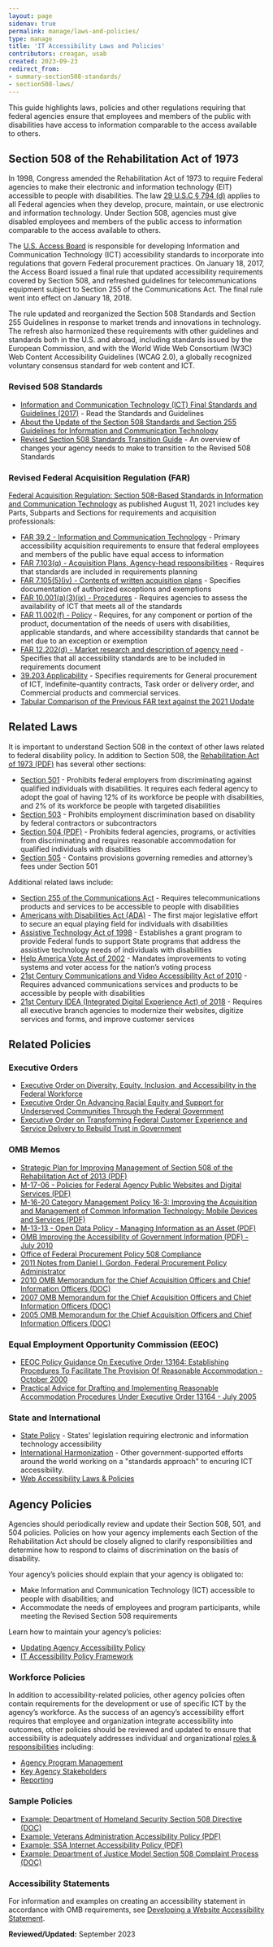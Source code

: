 ```yaml
---
layout: page
sidenav: true
permalink: manage/laws-and-policies/
type: manage
title: 'IT Accessibility Laws and Policies'
contributors: creagan, usab
created: 2023-09-23
redirect_from:
- summary-section508-standards/
- section508-laws/
---
```

This guide highlights laws, policies and other regulations requiring that federal agencies ensure that employees and members of the public with disabilities have access to information comparable to the access available to others.

## Section 508 of the Rehabilitation Act of 1973

In 1998, Congress amended the Rehabilitation Act of 1973 to require Federal agencies to make their electronic and information technology (EIT) accessible to people with disabilities. The law <a href="https://www.govinfo.gov/content/pkg/USCODE-2011-title29/html/USCODE-2011-title29-chap16-subchapV-sec794d.htm" target="_blank" class="usa-link-external">29 U.S.C &sect; 794 (d)</a> applies to all Federal agencies when they develop, procure, maintain, or use electronic and information technology. Under Section 508, agencies must give disabled employees and members of the public access to information comparable to the access available to others.

The <a href="https://www.access-board.gov/" target="_blank" class="usa-link--external">U.S. Access Board</a> is responsible for developing Information and Communication Technology (ICT) accessibility standards to incorporate into regulations that govern Federal procurement practices. On January 18, 2017, the Access Board issued a final rule that updated accessibility requirements covered by Section 508, and refreshed guidelines for telecommunications equipment subject to Section 255 of the Communications Act. The final rule went into effect on January 18, 2018.

The rule updated and reorganized the Section 508 Standards and Section 255 Guidelines in response to market trends and innovations in technology. The refresh also harmonized these requirements with other guidelines and standards both in the U.S. and abroad, including standards issued by the European Commission, and with the World Wide Web Consortium (W3C) Web Content Accessibility Guidelines (WCAG 2.0), a globally recognized voluntary consensus standard for web content and ICT.

### Revised 508 Standards

<ul>
  <li><a href="https://www.access-board.gov/ict/" target="_blank" class="usa-link--external text-top">Information and Communication Technology (ICT) Final Standards and Guidelines (2017)</a> - Read the Standards and Guidelines</li>
  <li><a href="https://www.access-board.gov/guidelines-and-standards/communications-and-it/about-the-ict-refresh/overview-of-the-final-rule" target="_blank" class="usa-link--external text-top">About the Update of the Section 508 Standards and Section 255 Guidelines for Information and Communication Technology</a></li>
  <li><a href="https://www.section508.gov/manage/laws-and-policies/quick-reference-guide" target="_blank" class="usa-link--external text-top">Revised Section 508 Standards Transition Guide</a> - An overview of changes your agency needs to make to transition to the Revised 508 Standards</li>
</ul>

### Revised Federal Acquisition Regulation (FAR)

<a href="https://www.federalregister.gov/documents/2021/08/11/2021-16363/federal-acquisition-regulation-section-508-based-standards-in-information-and-communication" target="_blank" class="usa-link--external text-top">Federal Acquisition Regulation: Section 508-Based Standards in Information and Communication Technology</a> as published August 11, 2021 includes key Parts, Subparts and Sections for requirements and acquisition professionals:

<ul>
  <li><a href="https://www.acquisition.gov/far/subpart-39.2" target="_blank" class="usa-link--external text-top">FAR 39.2 - Information and Communication Technology</a> - Primary accessibility acquisition requirements to ensure that federal employees and members of the public have equal access to information</li>
  <li><a href="https://www.acquisition.gov/far/part-7#FAR_7_103__d416e182" target="_blank" class="usa-link--external text-top">FAR 7.103(q) - Acquisition Plans, Agency-head responsibilities</a> - Requires that standards are included in requirements planning</li>
  <li><a href="https://www.acquisition.gov/far/part-7#FAR_7_105__d418e345" target="_blank" class="usa-link--external text-top">FAR 7.105(5)(iv) - Contents of written acquisition plans</a> - Specifies documentation of authorized exceptions and exemptions</li>
  <li><a href="https://www.acquisition.gov/far/part-10#FAR_10_001__d653e163" target="_blank" class="usa-link--external text-top">FAR 10.001(a)(3)(ix) - Procedures</a> - Requires agencies to assess the availability of ICT that meets all of the standards</li>
  <li><a href="https://www.acquisition.gov/far/part-11#FAR_11_002__d659e210" target="_blank" class="usa-link--external text-top">FAR 11.002(f) - Policy</a> - Requires, for any component or portion of the product, documentation of the needs of users with disabilities, applicable standards, and where accessibility standards that cannot be met due to an exception or exemption</li>
  <li><a href="https://www.acquisition.gov/far/part-12#FAR_12_202__d709e34" target="_blank" class="usa-link--external text-top">FAR 12.202(d) - Market research and description of agency need</a> - Specifies that all accessibility standards are to be included in requirements document</li>
  <li><a href="https://www.acquisition.gov/far/part-39#FAR_39_203" target="_blank" class="usa-link--external text-top">39.203 Applicability</a> - Specifies requirements for General procurement of ICT, Indefinite-quantity contracts, Task order or delivery order, and Commercial products and commercial services.</li>
  <li><a href="{{site.baseurl}}/manage/laws-and-policies/far-update-comparison">Tabular Comparison of the Previous FAR text against the 2021 Update</a></li>
</ul>

## Related Laws

It is important to understand Section 508 in the context of other laws related to federal disability policy. In addition to Section 508, the <a href="https://assets.section508.gov/files/rehabilitation-act-of-1973-amended-by-wioa.pdf" target="_blank" class="usa-link--external">Rehabilitation Act of 1973 (PDF)</a> has several other sections:

<ul>
  <li><a href="http://www.eeoc.gov/laws/statutes/rehab.cfm" target="_blank" class="usa-link--external text-top">Section 501</a> - Prohibits federal employers from discriminating against qualified individuals with disabilities. It requires each federal agency to adopt the goal of having 12% of its workforce be people with disabilities, and 2% of its workforce be people with targeted disabilities</li>
  <li><a href="http://www.dol.gov/ofccp/regs/compliance/sec503.htm" target="_blank" class="usa-link--external text-top">Section 503</a> - Prohibits employment discrimination based on disability by federal contractors or subcontractors</li>
  <li><a href="https://www.govinfo.gov/content/pkg/USCODE-2018-title29/pdf/USCODE-2018-title29-chap16-subchapV-sec794.pdf" target="_blank" class="usa-link--external text-top">Section 504 (PDF)</a> - Prohibits federal agencies, programs, or activities from discriminating and requires reasonable accommodation for qualified individuals with disabilities</li>
  <li><a href="https://www.eeoc.gov/statutes/rehabilitation-act-1973#:~:text=Section%20501%20prohibits%20employment%20discrimination,and%20505%20follow%20these%20sections" target="_blank" class="usa-link--external text-top">Section 505</a> - Contains provisions governing remedies and attorney’s fees under Section 501</li>
</ul>

Additional related laws include:

<ul>
  <li><a href="https://www.access-board.gov/ict/" target="_blank" class="usa-link--external text-top">Section 255 of the Communications Act</a> - Requires telecommunications products and services to be accessible to people with disabilities</li>
  <li><a href="http://www.ada.gov/pubs/ada.htm" target="_blank" class="usa-link--external text-top">Americans with Disabilities Act (ADA)</a> - The first major legislative effort to secure an equal playing field for individuals with disabilities</li>
  <li><a href="https://www.congress.gov/bill/105th-congress/senate-bill/2432" target="_blank" class="usa-link--external text-top">Assistive Technology Act of 1998</a> - Establishes a grant program to provide Federal funds to support State programs that address the assistive technology needs of individuals with disabilities</li>
  <li><a href="http://www.eac.gov/about_the_eac/help_america_vote_act.aspx" target="_blank" class="usa-link--external text-top">Help America Vote Act of 2002</a> - Mandates improvements to voting systems and voter access for the nation’s voting process</li>
  <li><a href="https://www.fcc.gov/guides/21st-century-communications-and-video-accessibility-act-2010" target="_blank" class="usa-link--external text-top">21st Century Communications and Video Accessibility Act of 2010</a> - Requires advanced communications services and products to be accessible by people with disabilities</li>
  <li><a href="https://www.congress.gov/bill/115th-congress/house-bill/5759/text" target="_blank" class="usa-link--external text-top">21st Century IDEA (Integrated Digital Experience Act) of 2018</a> - Requires all executive branch agencies to modernize their websites, digitize services and forms, and improve customer services</li>
</ul>

## Related Policies

### Executive Orders

<ul>
  <li><a href="https://www.whitehouse.gov/briefing-room/presidential-actions/2021/06/25/executive-order-on-diversity-equity-inclusion-and-accessibility-in-the-federal-workforce/" target="_blank" class="usa-link--external text-top">Executive Order on Diversity, Equity, Inclusion, and Accessibility in the Federal Workforce</a></li>
  <li><a href="https://www.whitehouse.gov/briefing-room/presidential-actions/2021/01/20/executive-order-advancing-racial-equity-and-support-for-underserved-communities-through-the-federal-government/" target="_blank" class="usa-link--external text-top">Executive Order On Advancing Racial Equity and Support for Underserved Communities Through the Federal Government</a></li> 
  <li><a href="https://www.whitehouse.gov/briefing-room/presidential-actions/2021/12/13/executive-order-on-transforming-federal-customer-experience-and-service-delivery-to-rebuild-trust-in-government/" target="_blank" class="usa-link--external text-top">Executive Order on Transforming Federal Customer Experience and Service Delivery to Rebuild Trust in Government</a></li>
</ul>

### OMB Memos

<ul>
  <li><a href="https://obamawhitehouse.archives.gov/sites/default/files/omb/procurement/memo/strategic-plan-508-compliance.pdf" target="_blank" class="usa-link--external text-top">Strategic Plan for Improving Management of Section 508 of the Rehabilitation Act of 2013 (PDF)</a></li>
  <li><a href="https://www.whitehouse.gov/wp-content/uploads/legacy_drupal_files/omb/memoranda/2017/m-17-06.pdf" target="_blank" class="usa-link--external text-top">M-17-06 - Policies for Federal Agency Public Websites and Digital Services (PDF)</a></li>
  <li><a href="https://obamawhitehouse.archives.gov/sites/default/files/omb/memoranda/2016/m_16_20.pdf" target="_blank" class="usa-link--external text-top">M-16-20 Category Management Policy 16-3: Improving the Acquisition and Management of Common Information Technology: Mobile Devices and Services (PDF)</a></li>
  <li><a href="https://obamawhitehouse.archives.gov/sites/default/files/omb/memoranda/2013/m-13-13.pdf" target="_blank" class="usa-link--external text-top">M-13-13 - Open Data Policy - Managing Information as an Asset (PDF)</a></li>
  <li><a href="https://obamawhitehouse.archives.gov/sites/default/files/omb/assets/procurement_memo/improving_accessibility_gov_info_07192010.pdf" target="_blank" class="usa-link--external text-top">OMB Improving the Accessibility of Government Information (PDF) - July 2010</a></li>
  <li><a href="https://obamawhitehouse.archives.gov/omb/procurement_index_508/" target="_blank" class="usa-link--external text-top">Office of Federal Procurement Policy 508 Compliance</a></li>
  <li><a href="https://assets.section508.gov/files/ombNews_February_2011.doc" target="_blank" class="usa-link--external text-top">2011 Notes from Daniel I. Gordon, Federal Procurement Policy Administrator</a></li>
  <li><a href="https://assets.section508.gov/files/improving_accessibility_gov_info_07192010_5B1_5D.doc" target="_blank" class="usa-link--external text-top">2010 OMB Memorandum for the Chief Acquisition Officers and Chief Information Officers (DOC)</a></li>
  <li><a href="https://assets.section508.gov/files/2007_OMB_Memo_to_Agency_CAOs_and_CIOs.doc" target="_blank" class="usa-link--external text-top">2007 OMB Memorandum for the Chief Acquisition Officers and Chief Information Officers (DOC)</a></li>
  <li><a href="https://assets.section508.gov/files/Memo_Safavian-Evans.doc" target="_blank" class="usa-link--external text-top">2005 OMB Memorandum for the Chief Acquisition Officers and Chief Information Officers (DOC)</a></li>
</ul>

### Equal Employment Opportunity Commission (EEOC)

<ul>
  <li><a href="http://www.eeoc.gov/policy/docs/accommodation_procedures.html" target="_blank" class="usa-link--external text-top">EEOC Policy Guidance On Executive Order 13164: Establishing Procedures To Facilitate The Provision Of Reasonable Accommodation  - October 2000</a></li>
  <li><a href="https://www.eeoc.gov/laws/guidance/practical-advice-drafting-and-implementing-reasonable-accommodation-procedures-under" target="_blank" class="usa-link--external text-top">Practical Advice for Drafting and Implementing Reasonable Accommodation Procedures Under Executive Order 13164 - July 2005</a></li>
</ul>

### State and International

<ul>
  <li><a href="{{site.baseurl}}/manage/laws-and-policies/state">State Policy</a> - States' legislation requiring electronic and information technology accessibility</li>
  <li><a href="{{site.baseurl}}/manage/laws-and-policies/international">International Harmonization</a> - Other government-supported efforts around the world working on a "standards approach" to encuring ICT accessibility.</li>
  <li><a href="https://www.w3.org/WAI/policies/" target="_blank" class="usa-link--external text-top">Web Accessibility Laws & Policies</a></li>
</ul>

## Agency Policies

Agencies should periodically review and update their Section 508, 501, and 504 policies. Policies on how your agency implements each Section of the Rehabilitation Act should be closely aligned to clarify responsibilities and determine how to respond to claims of discrimination on the basis of disability.

Your agency’s  policies should explain that your agency is obligated to:

  * Make Information and Communication Technology (ICT) accessible to people with disabilities; and
  * Accommodate the needs of employees and program participants, while meeting the Revised Section 508 requirements

Learn how to maintain your agency’s policies:

* [Updating Agency Accessibility Policy]({{base.siteurl}}/manage/laws-and-policies/update-agency-policies/)
* [IT Accessibility Policy Framework]({{base.siteurl}}/manage/policy-framework/introduction/)

### Workforce Policies

​​In addition to accessibility-related policies, other agency policies often contain requirements for the development or use of specific ICT by the agency’s workforce. As the success of an agency’s accessibility effort requires that employee and organization integrate accessibility into outcomes, other policies should be reviewed and updated to ensure that accessibility is adequately addresses individual and organizational [roles & responsibilities]({{base.siteurl}}/manage/roles/) including:

* [Agency Program Management]({{site.baseurl}}/manage/roles/#management)
* [Key Agency Stakeholders]({{site.baseurl}}/manage/roles/#stakeholders)
* [Reporting]({{site.baseurl}}/manage/roles/#reporting)

### Sample Policies

<ul>
  <li><a href="https://assets.section508.gov/files/Directive_139.2_Final_10-28-2008.doc" target="_blank" class="usa-link--external text-top">Example: Department of Homeland Security Section 508 Directive (DOC)</a></li>
  <li><a href="https://assets.section508.gov/files/VA508Directive6221_12_2008.pdf" target="_blank" class="usa-link--external text-top">Example: Veterans Administration Accessibility Policy (PDF)</a></li>
  <li><a href="https://assets.section508.gov/files/SSA_Internet_Accessibility_Policy.pdf" target="_blank" class="usa-link--external text-top">Example: SSA Internet Accessibility Policy (PDF)</a></li>
  <li><a href="https://assets.section508.gov/files/DOJ%20Section%20508%20Model%20Complaint%20Process.doc" target="_blank" class="usa-link--external text-top">Example: Department of Justice Model Section 508 Complaint Process (DOC)</a></li>
</ul>

### Accessibility Statements

For information and examples on creating an accessibility statement in accordance with OMB requirements, see [Developing a Website Accessibility Statement][1].

**Reviewed/Updated:** September 2023

[1]: {{site.baseurl}}/manage/laws-and-policies/website-accessibility-statement/
